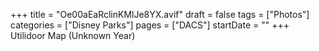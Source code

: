 +++
title = "Oe00aEaRclinKMlJe8YX.avif"
draft = false
tags = ["Photos"]
categories = ["Disney Parks"]
pages = ["DACS"]
startDate = ""
+++
Utilidoor Map (Unknown Year)
